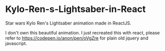 # Kylo-Ren-s-Lightsaber-in-React
Star wars Kylo Ren's Lightsaber animation made in ReactJS. 

I don't own this beautiful animation. I just recreated this with react, please refer to https://codepen.io/anon/pen/oVgZre for plain old jquery and javascript. 
